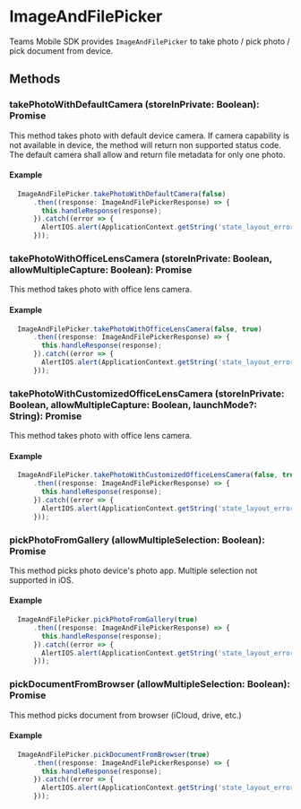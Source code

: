 # ImageAndFilePicker
Teams Mobile SDK provides `ImageAndFilePicker` to take photo / pick photo / pick document from device.

## Methods

### takePhotoWithDefaultCamera (storeInPrivate: Boolean): Promise<ImageAndFilePickerResponse>
This method takes photo with default device camera. If camera capability is not available in device, the method will return non supported status code. The default camera shall allow and return file metadata for only one photo.

#### Example

```typescript
  ImageAndFilePicker.takePhotoWithDefaultCamera(false)
      .then((response: ImageAndFilePickerResponse) => {
        this.handleResponse(response);
      }).catch((error => {
        AlertIOS.alert(ApplicationContext.getString('state_layout_error'), error, [{text: ApplicationContext.getString('ok')}]);
      }));
```

### takePhotoWithOfficeLensCamera (storeInPrivate: Boolean, allowMultipleCapture: Boolean): Promise<ImageAndFilePickerResponse>
This method takes photo with office lens camera. 

#### Example

```typescript
  ImageAndFilePicker.takePhotoWithOfficeLensCamera(false, true)
      .then((response: ImageAndFilePickerResponse) => {
        this.handleResponse(response);
      }).catch((error => {
        AlertIOS.alert(ApplicationContext.getString('state_layout_error'), error, [{text: ApplicationContext.getString('ok')}]);
      }));
```

### takePhotoWithCustomizedOfficeLensCamera (storeInPrivate: Boolean, allowMultipleCapture: Boolean, launchMode?: String): Promise<ImageAndFilePickerResponse>
This method takes photo with office lens camera. 

#### Example

```typescript
  ImageAndFilePicker.takePhotoWithCustomizedOfficeLensCamera(false, true, OfficeLensMode.WHITEBOARD)
      .then((response: ImageAndFilePickerResponse) => {
        this.handleResponse(response);
      }).catch((error => {
        AlertIOS.alert(ApplicationContext.getString('state_layout_error'), error, [{text: ApplicationContext.getString('ok')}]);
      }));
```

### pickPhotoFromGallery (allowMultipleSelection: Boolean): Promise<ImageAndFilePickerResponse>
This method picks photo device's photo app. Multiple selection not supported in iOS.

#### Example

```typescript
  ImageAndFilePicker.pickPhotoFromGallery(true)
      .then((response: ImageAndFilePickerResponse) => {
        this.handleResponse(response);
      }).catch((error => {
        AlertIOS.alert(ApplicationContext.getString('state_layout_error'), error, [{text: ApplicationContext.getString('ok')}]);
      }));
```

### pickDocumentFromBrowser (allowMultipleSelection: Boolean): Promise<ImageAndFilePickerResponse>
This method picks document from browser (iCloud, drive, etc.)
  
#### Example

```typescript
  ImageAndFilePicker.pickDocumentFromBrowser(true)
      .then((response: ImageAndFilePickerResponse) => {
        this.handleResponse(response);
      }).catch((error => {
        AlertIOS.alert(ApplicationContext.getString('state_layout_error'), error, [{text: ApplicationContext.getString('ok')}]);
      }));
```
